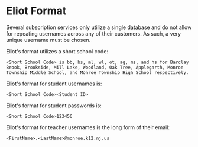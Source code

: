 # Eliot Format
Several subscription services only utilize a single database and do not allow for repeating usernames across any of their customers. As such, a very unique username must be chosen.

Eliot's format utilizes a short school code:
```
<Short School Code> is bb, bs, ml, wl, ot, ag, ms, and hs for Barclay Brook, Brookside, Mill Lake, Woodland, Oak Tree, Applegarth, Monroe Township Middle School, and Monroe Township High School respectively.
```
Eliot's format for student usernames is:
```
<Short School Code><Student ID>
```
Eliot's format for student passwords is:
```
<Short School Code>123456
```
Eliot's format for teacher usernames is the long form of their email:
```
<FirstName>.<LastName>@monroe.k12.nj.us
```

